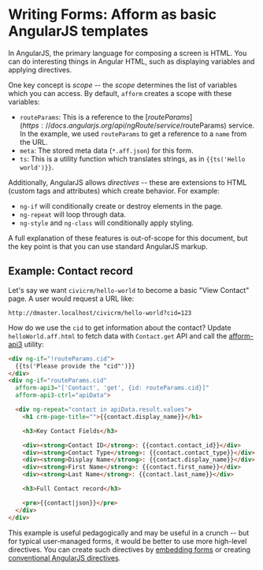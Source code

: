 # Writing Forms: Afform as basic AngularJS templates

In AngularJS, the primary language for composing a screen is HTML. You can do interesting things in Angular
HTML, such as displaying variables and applying directives.

One key concept is *scope* -- the *scope* determines the list of variables which you can access.  By default, `afform`
creates a scope with these variables:

* `routeParams`: This is a reference to the [$routeParams](https://docs.angularjs.org/api/ngRoute/service/$routeParams)
  service. In the example, we used `routeParams` to get a reference to a `name` from the URL.
* `meta`: The stored meta data (`*.aff.json`) for this form.
* `ts`: This is a utility function which translates strings, as in `{{ts('Hello world')}}`.

Additionally, AngularJS allows *directives* -- these are extensions to HTML (custom tags and attributes) which create behavior. For example:

* `ng-if` will conditionally create or destroy elements in the page.
* `ng-repeat` will loop through data.
* `ng-style` and `ng-class` will conditionally apply styling.

A full explanation of these features is out-of-scope for this document, but the key point is that you can use standard
AngularJS markup.

## Example: Contact record

Let's say we want `civicrm/hello-world` to become a basic "View Contact" page. A user
would request a URL like:

```
http://dmaster.localhost/civicrm/hello-world?cid=123
```

How do we use the `cid` to get information about the contact?  Update `helloWorld.aff.html` to fetch data with
`Contact.get` API and call the [afform-api3](https://github.com/totten/afform/blob/master/ang/afformCore/Api3Ctrl.md) utility:

```html
<div ng-if="!routeParams.cid">
  {{ts('Please provide the "cid"')}}
</div>
<div ng-if="routeParams.cid"
  afform-api3="['Contact', 'get', {id: routeParams.cid}]"
  afform-api3-ctrl="apiData">

  <div ng-repeat="contact in apiData.result.values">
    <h1 crm-page-title="">{{contact.display_name}}</h1>

    <h3>Key Contact Fields</h3>

    <div><strong>Contact ID</strong>: {{contact.contact_id}}</div>
    <div><strong>Contact Type</strong>: {{contact.contact_type}}</div>
    <div><strong>Display Name</strong>: {{contact.display_name}}</div>
    <div><strong>First Name</strong>: {{contact.first_name}}</div>
    <div><strong>Last Name</strong>: {{contact.last_name}}</div>

    <h3>Full Contact record</h3>

    <pre>{{contact|json}}</pre>
  </div>
</div>
```

This example is useful pedagogically and may be useful in a crunch -- but
for typical user-managed forms, it would be better to use more high-level
directives.  You can create such directives by [embedding forms](embed.md)
or creating [conventional AngularJS directives](angular.md).
